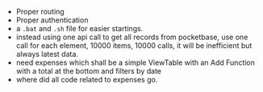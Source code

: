 - Proper routing
- Proper authentication
- a `.bat` and `.sh` file for easier startings.
- instead using one api call to get all records from pocketbase, use one call for each element, 10000 items, 10000 calls, it will be inefficient but always latest data.
- need expenses which shall be a simple ViewTable with an Add Function with a total at the bottom and filters by date
- where did all code related to expenses go.